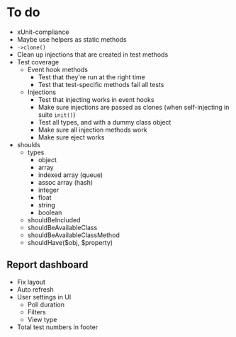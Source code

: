 
# To do

- xUnit-compliance
- Maybe use helpers as static methods
- `->clone()`
- Clean up injections that are created in test methods
- Test coverage
	- Event hook methods
		- Test that they're run at the right time
		- Test that test-specific methods fail all tests
	- Injections
		- Test that injecting works in event hooks
		- Make sure injections are passed as clones (when self-injecting in suite `init()`)
		- Test all types, and with a dummy class object
		- Make sure all injection methods work
		- Make sure eject works
- shoulds
	- types
		- object
		- array
		- indexed array (queue)
		- assoc array (hash)
		- integer
		- float
		- string
		- boolean
	- shouldBeIncluded
	- shouldBeAvailableClass
	- shouldBeAvailableClassMethod
	- shouldHave($obj, $property)

## Report dashboard

- Fix layout
- Auto refresh
- User settings in UI
	- Poll duration
	- Filters
	- View type
- Total test numbers in footer
